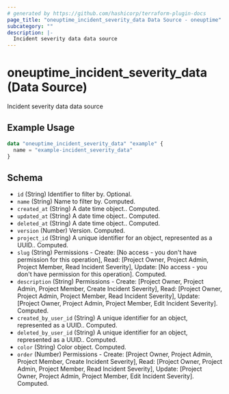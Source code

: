 ```yaml
---
# generated by https://github.com/hashicorp/terraform-plugin-docs
page_title: "oneuptime_incident_severity_data Data Source - oneuptime"
subcategory: ""
description: |-
  Incident severity data data source
---
```


# oneuptime_incident_severity_data (Data Source)

Incident severity data data source

## Example Usage

```terraform
data "oneuptime_incident_severity_data" "example" {
  name = "example-incident_severity_data"
}
```

## Schema

- `id` (String) Identifier to filter by. Optional.
- `name` (String) Name to filter by. Computed.
- `created_at` (String) A date time object.. Computed.
- `updated_at` (String) A date time object.. Computed.
- `deleted_at` (String) A date time object.. Computed.
- `version` (Number) Version. Computed.
- `project_id` (String) A unique identifier for an object, represented as a UUID.. Computed.
- `slug` (String) Permissions - Create: [No access - you don't have permission for this operation], Read: [Project Owner, Project Admin, Project Member, Read Incident Severity], Update: [No access - you don't have permission for this operation]. Computed.
- `description` (String) Permissions - Create: [Project Owner, Project Admin, Project Member, Create Incident Severity], Read: [Project Owner, Project Admin, Project Member, Read Incident Severity], Update: [Project Owner, Project Admin, Project Member, Edit Incident Severity]. Computed.
- `created_by_user_id` (String) A unique identifier for an object, represented as a UUID.. Computed.
- `deleted_by_user_id` (String) A unique identifier for an object, represented as a UUID.. Computed.
- `color` (String) Color object. Computed.
- `order` (Number) Permissions - Create: [Project Owner, Project Admin, Project Member, Create Incident Severity], Read: [Project Owner, Project Admin, Project Member, Read Incident Severity], Update: [Project Owner, Project Admin, Project Member, Edit Incident Severity]. Computed.
